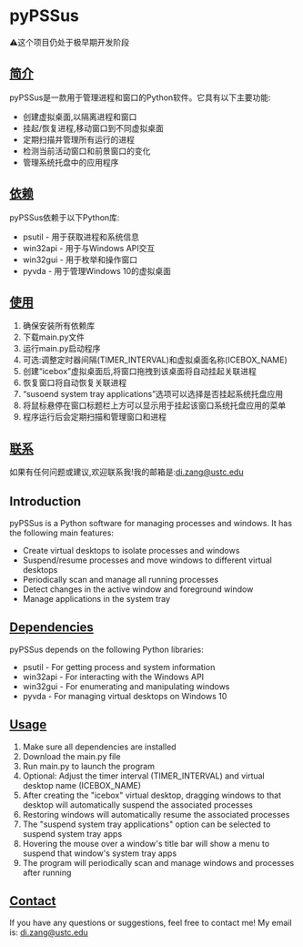 # pyPSSus
⚠️这个项目仍处于极早期开发阶段

## [简介](#introduction) 
pyPSSus是一款用于管理进程和窗口的Python软件。它具有以下主要功能:
- 创建虚拟桌面,以隔离进程和窗口 
- 挂起/恢复进程,移动窗口到不同虚拟桌面 
- 定期扫描并管理所有运行的进程 
- 检测当前活动窗口和前景窗口的变化
- 管理系统托盘中的应用程序
## [依赖](#dependencies) 
pyPSSus依赖于以下Python库:
- psutil - 用于获取进程和系统信息 
- win32api - 用于与Windows API交互 
- win32gui - 用于枚举和操作窗口
- pyvda - 用于管理Windows 10的虚拟桌面
## [使用](#usage) 
1. 确保安装所有依赖库 
2. 下载main.py文件 
3. 运行main.py启动程序 
4. 可选:调整定时器间隔(TIMER_INTERVAL)和虚拟桌面名称(ICEBOX_NAME) 
5. 创建“icebox”虚拟桌面后,将窗口拖拽到该桌面将自动挂起关联进程 
6. 恢复窗口将自动恢复关联进程 
7. “susoend system tray applications”选项可以选择是否挂起系统托盘应用 
8. 将鼠标悬停在窗口标题栏上方可以显示用于挂起该窗口系统托盘应用的菜单 
9. 程序运行后会定期扫描和管理窗口和进程
## [联系](#contact) 
如果有任何问题或建议,欢迎联系我!我的邮箱是:di.zang@ustc.edu
## Introduction 
pyPSSus is a Python software for managing processes and windows. It has the following main features: 
- Create virtual desktops to isolate processes and windows
- Suspend/resume processes and move windows to different virtual desktops 
- Periodically scan and manage all running processes
- Detect changes in the active window and foreground window
- Manage applications in the system tray
## [Dependencies](#dependencies)
pyPSSus depends on the following Python libraries:
- psutil - For getting process and system information
- win32api - For interacting with the Windows API
- win32gui - For enumerating and manipulating windows
- pyvda - For managing virtual desktops on Windows 10
## [Usage](#usage)
1. Make sure all dependencies are installed 
2. Download the main.py file 
3. Run main.py to launch the program  
4. Optional: Adjust the timer interval (TIMER_INTERVAL) and virtual desktop name (ICEBOX_NAME) 
5. After creating the "icebox" virtual desktop, dragging windows to that desktop will automatically suspend the associated processes  
6. Restoring windows will automatically resume the associated processes 
7. The "suspend system tray applications" option can be selected to suspend system tray apps 
8. Hovering the mouse over a window's title bar will show a menu to suspend that window's system tray apps 
9. The program will periodically scan and manage windows and processes after running
## [Contact](#contact)
If you have any questions or suggestions, feel free to contact me! My email is: di.zang@ustc.edu 
